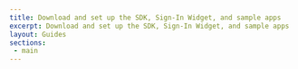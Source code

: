 ```yaml
---
title: Download and set up the SDK, Sign-In Widget, and sample apps
excerpt: Download and set up the SDK, Sign-In Widget, and sample apps
layout: Guides
sections:
 - main
---
```

